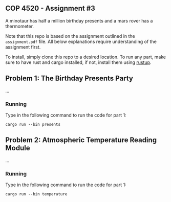 ## COP 4520 - Assignment #3
A minotaur has half a million birthday presents and a mars rover has a thermometer.

Note that this repo is based on the assignment outlined in the `assignment.pdf` file.
All below explanations require understanding of the assignment first.

To install, simply clone this repo to a desired location.
To run any part, make sure to have rust and cargo installed, if not, install them using [rustup](https://rustup.rs).

## Problem 1: The Birthday Presents Party
...

### Running
Type in the following command to run the code for part 1:
```
cargo run --bin presents
```

## Problem 2: Atmospheric Temperature Reading Module
...

### Running
Type in the following command to run the code for part 1:
```
cargo run --bin temperature
```